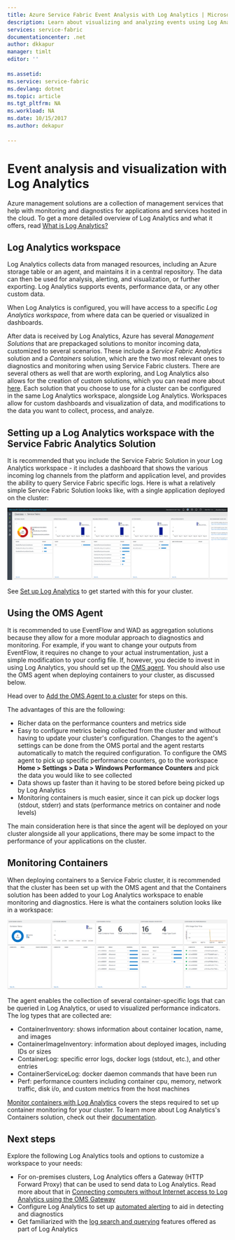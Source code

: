 ```yaml
---
title: Azure Service Fabric Event Analysis with Log Analytics | Microsoft Docs
description: Learn about visualizing and analyzing events using Log Analytics for monitoring and diagnostics of Azure Service Fabric clusters.
services: service-fabric
documentationcenter: .net
author: dkkapur
manager: timlt
editor: ''

ms.assetid:
ms.service: service-fabric
ms.devlang: dotnet
ms.topic: article
ms.tgt_pltfrm: NA
ms.workload: NA
ms.date: 10/15/2017
ms.author: dekapur

---
```


# Event analysis and visualization with Log Analytics

Azure management solutions are a collection of management services that help with monitoring and diagnostics for applications and services hosted in the cloud. To get a more detailed overview of Log Analytics and what it offers, read [What is Log Analytics?](../operations-management-suite/operations-management-suite-overview.md)

## Log Analytics workspace

Log Analytics collects data from managed resources, including an Azure storage table or an agent, and maintains it in a central repository. The data can then be used for analysis, alerting, and visualization, or further exporting. Log Analytics supports events, performance data, or any other custom data.

When Log Analytics is configured, you will have access to a specific *Log Analytics workspace*, from where data can be queried or visualized in dashboards.

After data is received by Log Analytics, Azure has several *Management Solutions* that are prepackaged solutions to monitor incoming data, customized to several scenarios. These include a *Service Fabric Analytics* solution and a *Containers* solution, which are the two most relevant ones to diagnostics and monitoring when using Service Fabric clusters. There are several others as well that are worth exploring, and Log Analytics also allows for the creation of custom solutions, which you can read more about [here](../operations-management-suite/operations-management-suite-solutions.md). Each solution that you choose to use for a cluster can be configured in the same Log Analytics workspace, alongside Log Analytics. Workspaces allow for custom dashboards and visualization of data, and modifications to the data you want to collect, process, and analyze.

## Setting up a Log Analytics workspace with the Service Fabric Analytics Solution
It is recommended that you include the Service Fabric Solution in your Log Analytics workspace - it includes a dashboard that shows the various incoming log channels from the platform and application level, and provides the ability to query Service Fabric specific logs. Here is what a relatively simple Service Fabric Solution looks like, with a single application deployed on the cluster:

![OMS SF solution](media/service-fabric-diagnostics-event-analysis-oms/service-fabric-solution.png)

See [Set up Log Analytics](service-fabric-diagnostics-oms-setup.md) to get started with this for your cluster.

## Using the OMS Agent

It is recommended to use EventFlow and WAD as aggregation solutions because they allow for a more modular approach to diagnostics and monitoring. For example, if you want to change your outputs from EventFlow, it requires no change to your actual instrumentation, just a simple modification to your config file. If, however, you decide to invest in using Log Analytics, you should set up the [OMS agent](../log-analytics/log-analytics-windows-agent.md). You should also use the OMS agent when deploying containers to your cluster, as discussed below. 

Head over to [Add the OMS Agent to a cluster](service-fabric-diagnostics-oms-agent.md) for steps on this.

The advantages of this are the following:

* Richer data on the performance counters and metrics side
* Easy to configure metrics being collected from the cluster and without having to update your cluster's configuration. Changes to the agent's settings can be done from the OMS portal and the agent restarts automatically to match the required configuration. To configure the OMS agent to pick up specific performance counters, go to the workspace **Home > Settings > Data > Windows Performance Counters** and pick the data you would like to see collected
* Data shows up faster than it having to be stored before being picked up by Log Analytics
* Monitoring containers is much easier, since it can pick up docker logs (stdout, stderr) and stats (performance metrics on container and node levels)

The main consideration here is that since the agent will be deployed on your cluster alongside all your applications, there may be some impact to the performance of your applications on the cluster.

## Monitoring Containers

When deploying containers to a Service Fabric cluster, it is recommended that the cluster has been set up with the OMS agent and that the Containers solution has been added to your Log Analytics workspace to enable monitoring and diagnostics. Here is what the containers solution looks like in a workspace:

![Basic OMS Dashboard](./media/service-fabric-diagnostics-event-analysis-oms/oms-containers-dashboard.png)

The agent enables the collection of several container-specific logs that can be queried in Log Analytics, or used to visualized performance indicators. The log types that are collected are:

* ContainerInventory: shows information about container location, name, and images
* ContainerImageInventory: information about deployed images, including IDs or sizes
* ContainerLog: specific error logs, docker logs (stdout, etc.), and other entries
* ContainerServiceLog: docker daemon commands that have been run
* Perf: performance counters including container cpu, memory, network traffic, disk i/o, and custom metrics from the host machines

[Monitor containers with Log Analytics](service-fabric-diagnostics-oms-containers.md) covers the steps required to set up container monitoring for your cluster. To learn more about Log Analytics's Containers solution, check out their [documentation](../log-analytics/log-analytics-containers.md).

## Next steps

Explore the following Log Analytics tools and options to customize a workspace to your needs:

* For on-premises clusters, Log Analytics offers a Gateway (HTTP Forward Proxy) that can be used to send data to Log Analytics. Read more about that in [Connecting computers without Internet access to Log Analytics using the OMS Gateway](../log-analytics/log-analytics-oms-gateway.md)
* Configure Log Analytics to set up [automated alerting](../log-analytics/log-analytics-alerts.md) to aid in detecting and diagnostics
* Get familiarized with the [log search and querying](../log-analytics/log-analytics-log-searches.md) features offered as part of Log Analytics